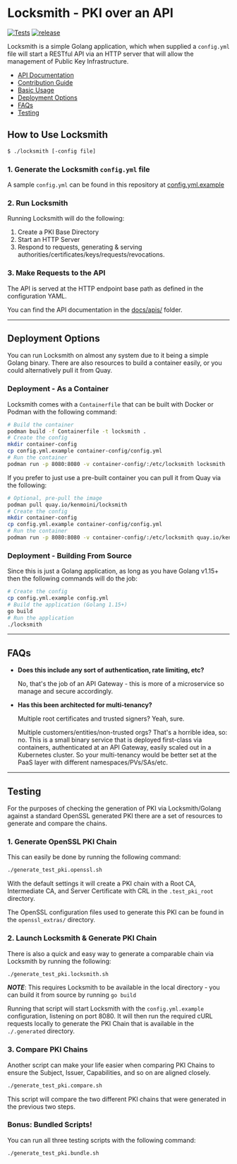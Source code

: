 # Locksmith - PKI over an API

[![Tests](https://github.com/kenmoini/locksmith/actions/workflows/test.yml/badge.svg?branch=main)](https://github.com/kenmoini/locksmith/actions/workflows/test.yml) [![release](https://github.com/kenmoini/locksmith/actions/workflows/release.yml/badge.svg?branch=main)](https://github.com/kenmoini/locksmith/actions/workflows/release.yml)

Locksmith is a simple Golang application, which when supplied a `config.yml` file will start a RESTful API via an HTTP server that will allow the management of Public Key Infrastructure.

- [API Documentation]((https://github.com/kenmoini/locksmith/tree/main/docs/api))
- [Contribution Guide]((https://github.com/kenmoini/locksmith/tree/main/docs/CONTRIBUTING.md))
- [Basic Usage](#how-to-use-locksmith)
- [Deployment Options](#deployment-options)
- [FAQs](#faqs)
- [Testing](#testing)

## How to Use Locksmith

```bash
$ ./locksmith [-config file]
```

### 1. Generate the Locksmith `config.yml` file

A sample `config.yml` can be found in this repository at [config.yml.example](config.yml.example)

### 2. Run Locksmith

Running Locksmith will do the following:

1. Create a PKI Base Directory
2. Start an HTTP Server
3. Respond to requests, generating & serving authorities/certificates/keys/requests/revocations.

### 3. Make Requests to the API

The API is served at the HTTP endpoint base path as defined in the configuration YAML.

You can find the API documentation in the [docs/apis/](https://github.com/kenmoini/locksmith/tree/main/docs/api) folder.

---

## Deployment Options

You can run Locksmith on almost any system due to it being a simple Golang binary.  There are also resources to build a container easily, or you could alternatively pull it from Quay.

### Deployment - As a Container

Locksmith comes with a `Containerfile` that can be built with Docker or Podman with the following command:

```bash
# Build the container
podman build -f Containerfile -t locksmith .
# Create the config
mkdir container-config
cp config.yml.example container-config/config.yml
# Run the container
podman run -p 8080:8080 -v container-config/:/etc/locksmith locksmith
```

If you prefer to just use a pre-built container you can pull it from Quay via the following:

```bash
# Optional, pre-pull the image
podman pull quay.io/kenmoini/locksmith
# Create the config
mkdir container-config
cp config.yml.example container-config/config.yml
# Run the container
podman run -p 8080:8080 -v container-config/:/etc/locksmith quay.io/kenmoini/locksmith
```

### Deployment - Building From Source

Since this is just a Golang application, as long as you have Golang v1.15+ then the following commands will do the job:

```bash
# Create the config
cp config.yml.example config.yml
# Build the application (Golang 1.15+)
go build
# Run the application
./locksmith
```

---

## FAQs

- **Does this include any sort of authentication, rate limiting, etc?**

  No, that's the job of an API Gateway - this is more of a microservice so manage and secure accordingly.

- **Has this been architected for multi-tenancy?**

  Multiple root certificates and trusted signers?  Yeah, sure.

  Multiple customers/entities/non-trusted orgs? That's a horrible idea, so: no.  This is a small binary service that is deployed first-class via containers, authenticated at an API Gateway, easily scaled out in a Kubernetes cluster.  So your multi-tenancy would be better set at the PaaS layer with different namespaces/PVs/SAs/etc.

---

## Testing

For the purposes of checking the generation of PKI via Locksmith/Golang against a standard OpenSSL generated PKI there are a set of resources to generate and compare the chains.

### 1. Generate OpenSSL PKI Chain

This can easily be done by running the following command:

```bash
./generate_test_pki.openssl.sh
```

With the default settings it will create a PKI chain with a Root CA, Intermediate CA, and Server Certificate with CRL in the `.test_pki_root` directory.

The OpenSSL configuration files used to generate this PKI can be found in the `openssl_extras/` directory.

### 2. Launch Locksmith & Generate PKI Chain

There is also a quick and easy way to generate a comparable chain via Locksmith by running the following:

```bash
./generate_test_pki.locksmith.sh
```

***NOTE***: This requires Locksmith to be available in the local directory - you can build it from source by running `go build`

Running that script will start Locksmith with the `config.yml.example` configuration, listening on port 8080.  It will then run the required cURL requests locally to generate the PKI Chain that is available in the `./.generated` directory.

### 3. Compare PKI Chains

Another script can make your life easier when comparing PKI Chains to ensure the Subject, Issuer, Capabilities, and so on are aligned closely.

```bash
./generate_test_pki.compare.sh
```

This script will compare the two different PKI chains that were generated in the previous two steps.

### Bonus: Bundled Scripts!

You can run all three testing scripts with the following command:

```bash
./generate_test_pki.bundle.sh
```
